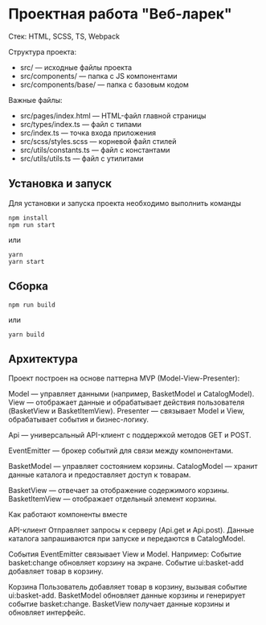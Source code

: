 # Проектная работа "Веб-ларек"

Стек: HTML, SCSS, TS, Webpack

Структура проекта:
- src/ — исходные файлы проекта
- src/components/ — папка с JS компонентами
- src/components/base/ — папка с базовым кодом

Важные файлы:
- src/pages/index.html — HTML-файл главной страницы
- src/types/index.ts — файл с типами
- src/index.ts — точка входа приложения
- src/scss/styles.scss — корневой файл стилей
- src/utils/constants.ts — файл с константами
- src/utils/utils.ts — файл с утилитами

## Установка и запуск
Для установки и запуска проекта необходимо выполнить команды

```
npm install
npm run start
```

или

```
yarn
yarn start
```
## Сборка

```
npm run build
```

или

```
yarn build
```
## Архитектура
Проект построен на основе паттерна MVP (Model-View-Presenter):

Model — управляет данными (например, BasketModel и CatalogModel).
View — отображает данные и обрабатывает действия пользователя (BasketView и BasketItemView).
Presenter — связывает Model и View, обрабатывает события и бизнес-логику.


Api — универсальный API-клиент с поддержкой методов GET и POST.

EventEmitter — брокер событий для связи между компонентами.

BasketModel — управляет состоянием корзины.
CatalogModel — хранит данные каталога и предоставляет доступ к товарам.

BasketView — отвечает за отображение содержимого корзины.
BasketItemView — отображает отдельный элемент корзины.

Как работают компоненты вместе

API-клиент
Отправляет запросы к серверу (Api.get и Api.post).
Данные каталога запрашиваются при запуске и передаются в CatalogModel.

События
EventEmitter связывает View и Model. Например:
Событие basket:change обновляет корзину на экране.
Событие ui:basket-add добавляет товар в корзину.

Корзина
Пользователь добавляет товар в корзину, вызывая событие ui:basket-add.
BasketModel обновляет данные корзины и генерирует событие basket:change.
BasketView получает данные корзины и обновляет интерфейс.